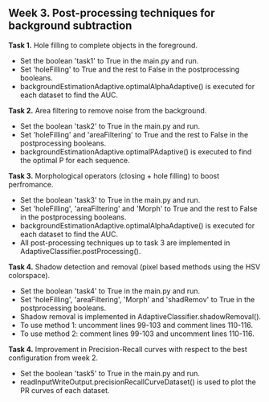 ## Week 3. Post-processing techniques for background subtraction

**Task 1.** Hole filling to complete objects in the foreground.        
  - Set the boolean 'task1' to True in the main.py and run.  
  - Set 'holeFilling' to True and the rest to False in the postprocessing booleans.   
  - backgroundEstimationAdaptive.optimalAlphaAdaptive() is executed for each dataset to find the AUC.   

**Task 2.** Area filtering to remove noise from the background.    
  - Set the boolean 'task2' to True in the main.py and run.   
  - Set 'holeFilling' and 'areaFiltering' to True and the rest to False in the postprocessing booleans.   
  - backgroundEstimationAdaptive.optimalPAdaptive() is executed to find the optimal P for each sequence.   
  
**Task 3.** Morphological operators (closing + hole filling) to boost perfromance.    
  - Set the boolean 'task3' to True in the main.py and run.   
  - Set 'holeFilling', 'areaFiltering' and 'Morph' to True and the rest to False in the postprocessing booleans.   
  - backgroundEstimationAdaptive.optimalAlphaAdaptive() is executed for each dataset to find the AUC.   
  - All post-processing techniques up to task 3 are implemented in AdaptiveClassifier.postProcessing().   
  
**Task 4.** Shadow detection and removal (pixel based methods using the HSV colorspace).   
  - Set the boolean 'task4' to True in the main.py and run.    
  - Set 'holeFilling', 'areaFiltering', 'Morph' and 'shadRemov' to True in the postprocessing booleans.    
  - Shadow removal is implemented in AdaptiveClassifier.shadowRemoval().   
  - To use method 1: uncomment lines 99-103 and comment lines 110-116.   
  - To use method 2: comment lines 99-103 and uncomment lines 110-116.    

**Task 4.** Improvement in Precision-Recall curves with respect to the best configuration from week 2.    
  - Set the boolean 'task5' to True in the main.py and run.   
  - readInputWriteOutput.precisionRecallCurveDataset() is used to plot the PR curves of each dataset.   
